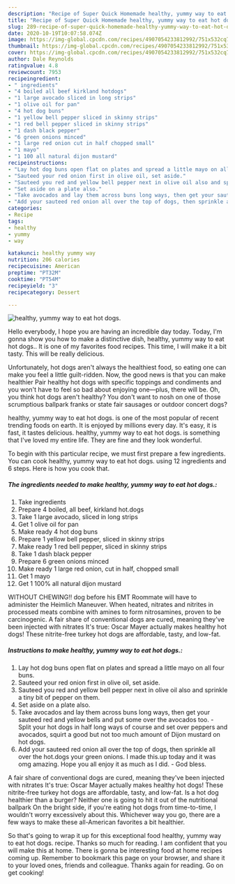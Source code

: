 ```yaml
---
description: "Recipe of Super Quick Homemade healthy, yummy way to eat hot dogs."
title: "Recipe of Super Quick Homemade healthy, yummy way to eat hot dogs."
slug: 289-recipe-of-super-quick-homemade-healthy-yummy-way-to-eat-hot-dogs
date: 2020-10-19T10:07:58.074Z
image: https://img-global.cpcdn.com/recipes/4907054233812992/751x532cq70/healthy-yummy-way-to-eat-hot-dogs-recipe-main-photo.jpg
thumbnail: https://img-global.cpcdn.com/recipes/4907054233812992/751x532cq70/healthy-yummy-way-to-eat-hot-dogs-recipe-main-photo.jpg
cover: https://img-global.cpcdn.com/recipes/4907054233812992/751x532cq70/healthy-yummy-way-to-eat-hot-dogs-recipe-main-photo.jpg
author: Dale Reynolds
ratingvalue: 4.8
reviewcount: 7953
recipeingredient:
- " ingredients"
- "4 boiled all beef kirkland hotdogs"
- "1 large avocado sliced in long strips"
- "1 olive oil for pan"
- "4 hot dog buns"
- "1 yellow bell pepper sliced in skinny strips"
- "1 red bell pepper sliced in skinny strips"
- "1 dash black pepper"
- "6 green onions minced"
- "1 large red onion cut in half chopped small"
- "1 mayo"
- "1 100 all natural dijon mustard"
recipeinstructions:
- "Lay hot dog buns open flat on plates and spread a little mayo on all four buns."
- "Sauteed your red onion first in olive oil, set aside."
- "Sauteed you red and yellow bell pepper next in olive oil also and sprinkle a tiny bit of pepper on them."
- "Set aside on a plate also."
- "Take avocados and lay them across buns long ways, then get your sauteed red and yellow bells and put some over the avocados too.  Split your hot dogs in half long ways of course and set over peppers and avocados, squirt a good but not too much amount of Dijon mustard on hot dogs."
- "Add your sauteed red onion all over the top of dogs, then sprinkle all over the hot.dogs your green onions. I made this.up today and it was omg amazing. Hope you all enjoy it as much as I did.  God bless."
categories:
- Recipe
tags:
- healthy
- yummy
- way

katakunci: healthy yummy way 
nutrition: 206 calories
recipecuisine: American
preptime: "PT32M"
cooktime: "PT54M"
recipeyield: "3"
recipecategory: Dessert

---
```



![healthy, yummy way to eat hot dogs.](https://img-global.cpcdn.com/recipes/4907054233812992/751x532cq70/healthy-yummy-way-to-eat-hot-dogs-recipe-main-photo.jpg)

Hello everybody, I hope you are having an incredible day today. Today, I'm gonna show you how to make a distinctive dish, healthy, yummy way to eat hot dogs.. It is one of my favorites food recipes. This time, I will make it a bit tasty. This will be really delicious.

Unfortunately, hot dogs aren&#39;t always the healthiest food, so eating one can make you feel a little guilt-ridden. Now, the good news is that you can make healthier Pair healthy hot dogs with specific toppings and condiments and you won&#39;t have to feel so bad about enjoying one—plus, there will be. Oh, you think hot dogs aren&#39;t healthy? You don&#39;t want to nosh on one of those scrumptious ballpark franks or state fair sausages or outdoor concert dogs?

healthy, yummy way to eat hot dogs. is one of the most popular of recent trending foods on earth. It is enjoyed by millions every day. It's easy, it is fast, it tastes delicious. healthy, yummy way to eat hot dogs. is something that I've loved my entire life. They are fine and they look wonderful.


To begin with this particular recipe, we must first prepare a few ingredients. You can cook healthy, yummy way to eat hot dogs. using 12 ingredients and 6 steps. Here is how you cook that.

<!--inarticleads1-->

##### The ingredients needed to make healthy, yummy way to eat hot dogs.:

1. Take  ingredients
1. Prepare 4 boiled, all beef, kirkland hot.dogs
1. Take 1 large avocado, sliced in long strips
1. Get 1 olive oil for pan
1. Make ready 4 hot dog buns
1. Prepare 1 yellow bell pepper, sliced in skinny strips
1. Make ready 1 red bell pepper, sliced in skinny strips
1. Take 1 dash black pepper
1. Prepare 6 green onions minced
1. Make ready 1 large red onion, cut in half, chopped small
1. Get 1 mayo
1. Get 1 100% all natural dijon mustard


WITHOUT CHEWING!! dog before his EMT Roommate will have to administer the Heimlich Maneuver. When heated, nitrates and nitrites in processed meats combine with amines to form nitrosamines, proven to be carcinogenic. A fair share of conventional dogs are cured, meaning they&#39;ve been injected with nitrates It&#39;s true: Oscar Mayer actually makes healthy hot dogs! These nitrite-free turkey hot dogs are affordable, tasty, and low-fat. 

<!--inarticleads2-->

##### Instructions to make healthy, yummy way to eat hot dogs.:

1. Lay hot dog buns open flat on plates and spread a little mayo on all four buns.
1. Sauteed your red onion first in olive oil, set aside.
1. Sauteed you red and yellow bell pepper next in olive oil also and sprinkle a tiny bit of pepper on them.
1. Set aside on a plate also.
1. Take avocados and lay them across buns long ways, then get your sauteed red and yellow bells and put some over the avocados too.  - Split your hot dogs in half long ways of course and set over peppers and avocados, squirt a good but not too much amount of Dijon mustard on hot dogs.
1. Add your sauteed red onion all over the top of dogs, then sprinkle all over the hot.dogs your green onions. I made this.up today and it was omg amazing. Hope you all enjoy it as much as I did.  - God bless.


A fair share of conventional dogs are cured, meaning they&#39;ve been injected with nitrates It&#39;s true: Oscar Mayer actually makes healthy hot dogs! These nitrite-free turkey hot dogs are affordable, tasty, and low-fat. Is a hot dog healthier than a burger? Neither one is going to hit it out of the nutritional ballpark On the bright side, if you&#39;re eating hot dogs from time-to-time, I wouldn&#39;t worry excessively about this. Whichever way you go, there are a few ways to make these all-American favorites a bit healthier. 

So that's going to wrap it up for this exceptional food healthy, yummy way to eat hot dogs. recipe. Thanks so much for reading. I am confident that you will make this at home. There is gonna be interesting food at home recipes coming up. Remember to bookmark this page on your browser, and share it to your loved ones, friends and colleague. Thanks again for reading. Go on get cooking!

